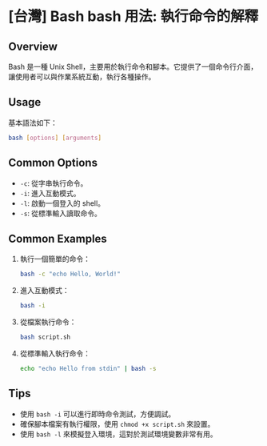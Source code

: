 # [台灣] Bash bash 用法: 執行命令的解釋

## Overview
Bash 是一種 Unix Shell，主要用於執行命令和腳本。它提供了一個命令行介面，讓使用者可以與作業系統互動，執行各種操作。

## Usage
基本語法如下：
```bash
bash [options] [arguments]
```

## Common Options
- `-c`: 從字串執行命令。
- `-i`: 進入互動模式。
- `-l`: 啟動一個登入的 shell。
- `-s`: 從標準輸入讀取命令。

## Common Examples
1. 執行一個簡單的命令：
   ```bash
   bash -c "echo Hello, World!"
   ```

2. 進入互動模式：
   ```bash
   bash -i
   ```

3. 從檔案執行命令：
   ```bash
   bash script.sh
   ```

4. 從標準輸入執行命令：
   ```bash
   echo "echo Hello from stdin" | bash -s
   ```

## Tips
- 使用 `bash -i` 可以進行即時命令測試，方便調試。
- 確保腳本檔案有執行權限，使用 `chmod +x script.sh` 來設置。
- 使用 `bash -l` 來模擬登入環境，這對於測試環境變數非常有用。